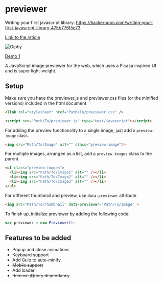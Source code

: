 # previewer
Writing your first javascript library: https://hackernoon.com/writing-your-first-javascript-library-475b776f5e73

[Link to the article](https://hackernoon.com/writing-your-first-javascript-library-475b776f5e73)

![Giphy](https://media.giphy.com/media/xUOrwnP6582IGswTaU/giphy.gif)

[Demo 1](https://sidworks.netlify.app/)

A JavaScript image previewer for the web, which uses a Picasa inspired UI and is super light-weight.

## Setup

Make sure you have the previewer.js and previewer.css files (or the minified versions) included in the html document.

```html
<link rel="stylesheet" href="Path/To/previewer.css" />

<script src="Path/To/previewer.js" type="text/javascript"></script>

```
For adding the preview functionality to a single image, just add a `preview-image` class.

```html
<img src="Path/To/Image" alt="" class="preview-image"/>
```

For multiple images, arranged as a list, add a `preview-images` class to the parent.

```html
<ul class="preview-images">
  <li><img src="Path/To/Image1" alt="" /></li>
  <li><img src="Path/To/Image2" alt="" /></li>
  <li><img src="Path/To/Image3" alt="" /></li>
</ul>
```

For different thumbnail and preview, use `data-previewer` attribute.

```html
<img src="Path/To/Thumbnail" data-previewer="Path/To/Image" >

```

To finish up, initialize previewer by adding the following code:

```javascript
var previewer = new Previewer();
```

## Features to be added
* Popup and close animations
* <s> Keyboard support </s>
* Add Gulp to auto-minify
* <s> Mobile support </s>
* Add loader
* <s> Remove jQuery dependancy </s>
